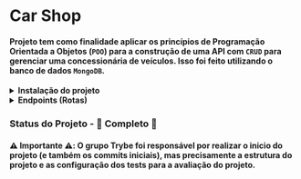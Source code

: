 # Car Shop

#### Projeto tem como finalidade aplicar os princípios de Programação Orientada a Objetos (`POO`) para a construção de uma API com `CRUD` para gerenciar uma concessionária de veículos. Isso foi feito utilizando o banco de dados `MongoDB`.

<details>
  <summary>
    <strong>Instalação do projeto</strong>
  </summary><br>

  1. Clone o repositório

  - Use o comando: `git clone git@github.com:PedroPDIN/project-car-shop.git`.
  - Entre na pasta do repositório que você acabou de clonar:
    - `cd project-car-shop`

  2. Instale as dependências

  - `npm install`

</details>

<details>
  <summary><strong>Endpoints (Rotas)</strong></summary><br />

  1. Rota para cadastrar dados de um novo carro (POST): `/car`
      - Corpo da Requisição:
        ~~~
        {
          model: "Ferrari Maranello",
          year: 1963,
          color: "red",
          buyValue: 3500000,
          seatsQty: 2,
          doorsQty: 2
        }
        ~~~
      <details>
        <summary><strong>Validações</strong></summary><br />

        * A quantidade de acentos(`seatsQty`) tem que ser superior ou igual a 2.
        * A quantidade de portas(`doorsQty`) tem que ser superior ou igual a 2.
        * E todos os atributos precisam esta válidos.
      </details>

  2. Listagem de todos os carros cadastrados (GET): `/car`
      - Saída (response):
        ~~~
        [
          {
            _id: "4edd40c86762e0fb12000003",
            model: 'Uno da Escada',
            year: 1963,
            color: 'red',
            buyValue: 3500,
            seatsQty: 2,
            doorsQty: 2
          },
          {
            _id: "4edd40c86762e0fb12000113",
            model: 'Uno Quadrado',
            year: 1966,
            color: 'blue',
            buyValue: 3500,
            seatsQty: 2,
            doorsQty: 2
          },
          ...
        ]
        ~~~

  3. Lista um único carro através do seu id (GET): `/car/id`
      - Saída (response):
        ~~~
        {
          _id: "4edd40c86762e0fb12000003",
          model: 'Uno da Escada',
          year: 1963,
          color: 'red',
          buyValue: 3500,
          seatsQty: 2,
          doorsQty: 2
        }
        ~~~

  4. Atualizar registro de um carros através do seu ID (PUT): `/car/id`

      <details>
        <summary><strong>Validações</strong></summary><br />

        * O id tem que possui 24 caracteres.
        * E o corpo da requisição (body) não pode está vazio.
      </details>

  5. Excluir registro de um carro (DELETE): `/car/id`

      <details>
        <summary><strong>Validações</strong></summary><br />

        * O id tem que possui 24 caracteres.
      </details>
</details>

### Status do Projeto - :checkered_flag: Completo :checkered_flag:

#### :warning: Importante :warning:: O grupo Trybe foi responsável por realizar o inicio do projeto (e também os commits iniciais), mas precisamente a estrutura do projeto e as configuração dos tests para a avaliação do projeto.
